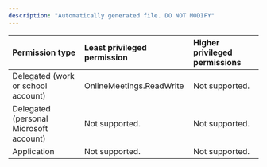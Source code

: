 ```yaml
---
description: "Automatically generated file. DO NOT MODIFY"
---
```


|Permission type|Least privileged permission|Higher privileged permissions|
|:---|:---|:---|
|Delegated (work or school account)|OnlineMeetings.ReadWrite|Not supported.|
|Delegated (personal Microsoft account)|Not supported.|Not supported.|
|Application|Not supported.|Not supported.|

